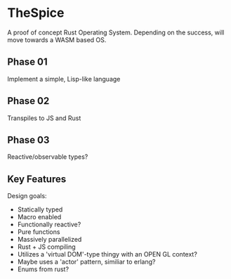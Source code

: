 # TheSpice
A proof of concept Rust Operating System. Depending on the success, will move towards a WASM based OS.


## Phase 01
Implement a simple, Lisp-like language 

## Phase 02
Transpiles to JS and Rust

## Phase 03
Reactive/observable types?

## Key Features
Design goals:
* Statically typed
* Macro enabled
* Functionally reactive?
* Pure functions
* Massively parallelized
* Rust + JS compiling
* Utilizes a 'virtual DOM'-type thingy with an OPEN GL context?
* Maybe uses a 'actor' pattern, similiar to erlang?
* Enums from rust?
